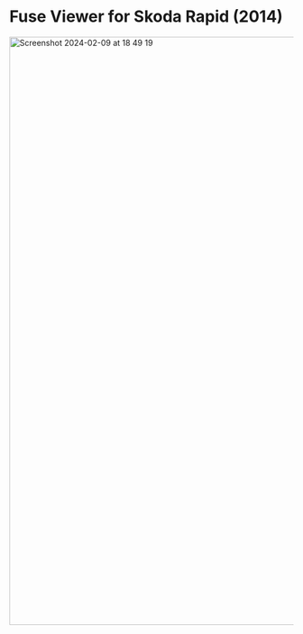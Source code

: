 # Fuse Viewer for Skoda Rapid (2014)

<img width="1042" alt="Screenshot 2024-02-09 at 18 49 19" src="https://github.com/alakbarz/skoda/assets/64750210/0c5611de-8e3a-4b10-88c5-047fb71b294a">
